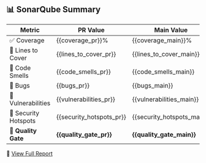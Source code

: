 ## 📊 SonarQube Summary

| Metric                 | PR Value | Main Value |
|------------------------|----------|------------|
| ✅ Coverage            | {{coverage_pr}}% | {{coverage_main}}% |
| 📏 Lines to Cover      | {{lines_to_cover_pr}} | {{lines_to_cover_main}} |
| 💨 Code Smells         | {{code_smells_pr}} | {{code_smells_main}} |
| 🐞 Bugs                | {{bugs_pr}} | {{bugs_main}} |
| 🔐 Vulnerabilities     | {{vulnerabilities_pr}} | {{vulnerabilities_main}} |
| 🚨 Security Hotspots   | {{security_hotspots_pr}} | {{security_hotspots_main}} |
| **🌟 Quality Gate**     | **{{quality_gate_pr}}** | **{{quality_gate_main}}** |

🔗 [View Full Report]({{SONAR_HOST_URL}}/dashboard?id={{PROJECT_KEY}})
